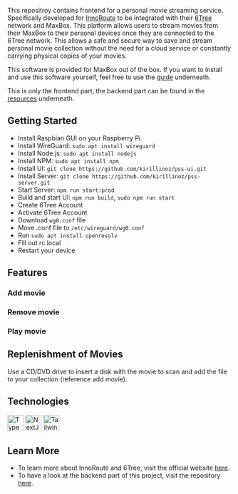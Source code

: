 This repositroy contains frontend for a personal movie streaming service. Specifically developed for [InnoRoute](https://innoroute.com/) to be integrated with their [6Tree](https://innoroute.com/save/) network and MaxBox. This platform allows users to stream movies from their MaxBox to their personal devices once they are connected to the 6Tree network. This allows a safe and secure way to save and stream personal movie collection without the need for a cloud service or constantly carrying physical copies of your movies.

This software is provided for MaxBox out of the box. If you want to install and use this software yourself, feel free to use the [guide](getting-started) underneath.

This is only the frontend part, the backend part can be found in the [resources](learn-more) underneath.

## Getting Started

- Install Raspbian GUI on your Raspberry Pi
- Install WireGuard: `sudo apt install wireguard`
- Install Node.js: `sudo apt install nodejs`
- Install NPM: `sudo apt install npm`
- Install UI: `git clone https://github.com/kirillinoz/pss-ui.git`
- Install Server: `git clone https://github.com/kirillinoz/pss-server.git`
- Start Server: `npm run start:prod`
- Build and start UI: `npm run build`, `sudo npm run start`
- Create 6Tree Account
- Activate 6Tree Account
- Download `wg0.conf` file
- Move .conf file to `/etc/wireguard/wg0.conf`
- Run `sudo apt install openresolv`
- Fill out rc.local
- Restart your device

## Features

### Add movie

### Remove movie

### Play movie

## Replenishment of Movies

Use a CD/DVD drive to insert a disk with the movie to scan and add the file to your collection (reference add movie).

## Technologies

<a href="https://www.typescriptlang.org/" target="_blank" rel="noreferrer"><img src="https://raw.githubusercontent.com/danielcranney/readme-generator/main/public/icons/skills/typescript-colored.svg" width="36" height="36" alt="TypeScript" /></a>
<a href="https://nextjs.org/docs" target="_blank" rel="noreferrer"><img src="https://raw.githubusercontent.com/danielcranney/readme-generator/main/public/icons/skills/nextjs-colored.svg" width="36" height="36" alt="NextJs" /></a>
<a href="https://tailwindcss.com/" target="_blank" rel="noreferrer"><img src="https://raw.githubusercontent.com/danielcranney/readme-generator/main/public/icons/skills/tailwindcss-colored.svg" width="36" height="36" alt="TailwindCSS" /></a>

## Learn More

- To learn more about InnoRoute and 6Tree, visit the official website [here](https://innoroute.com/).
- To have a look at the backend part of this project, visit the repository [here](https://github.com/kirillinoz/pss-server).
